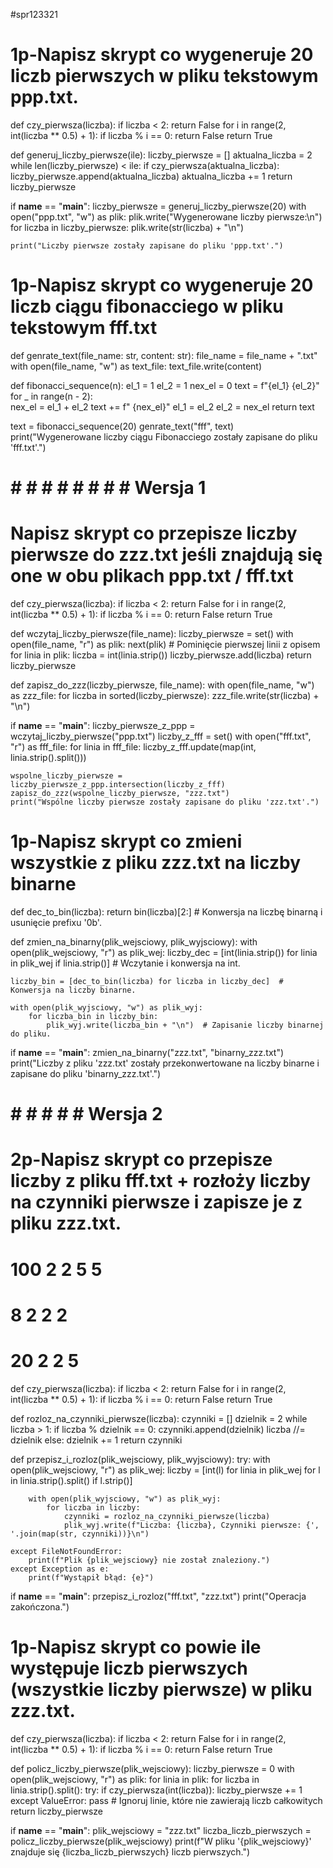 #spr123321

# 1p-Napisz skrypt co wygeneruje 20 liczb pierwszych w pliku tekstowym ppp.txt. 



def czy_pierwsza(liczba):
    if liczba < 2:
        return False
    for i in range(2, int(liczba ** 0.5) + 1):
        if liczba % i == 0:
            return False
    return True

def generuj_liczby_pierwsze(ile):
    liczby_pierwsze = []
    aktualna_liczba = 2
    while len(liczby_pierwsze) < ile:
        if czy_pierwsza(aktualna_liczba):
            liczby_pierwsze.append(aktualna_liczba)
        aktualna_liczba += 1
    return liczby_pierwsze

if __name__ == "__main__":
    liczby_pierwsze = generuj_liczby_pierwsze(20)
    with open("ppp.txt", "w") as plik:
        plik.write("Wygenerowane liczby pierwsze:\n")
        for liczba in liczby_pierwsze:
            plik.write(str(liczba) + "\n")
            
    print("Liczby pierwsze zostały zapisane do pliku 'ppp.txt'.")



# 1p-Napisz skrypt co wygeneruje 20 liczb ciągu fibonacciego w pliku tekstowym fff.txt


def genrate_text(file_name: str, content: str):
    file_name = file_name + ".txt"
    with open(file_name, "w") as text_file:
        text_file.write(content)

def fibonacci_sequence(n):
    el_1 = 1
    el_2 = 1
    nex_el = 0
    text = f"{el_1} {el_2}"
    for _ in range(n - 2):  
        nex_el = el_1 + el_2
        text += f" {nex_el}"
        el_1 = el_2
        el_2 = nex_el
    return text

text = fibonacci_sequence(20)
genrate_text("fff", text)
print("Wygenerowane liczby ciągu Fibonacciego zostały zapisane do pliku 'fff.txt'.")






# # # # # # # # # Wersja 1

# Napisz skrypt co przepisze liczby pierwsze do zzz.txt jeśli znajdują się one w obu plikach  ppp.txt / fff.txt

def czy_pierwsza(liczba):
    if liczba < 2:
        return False
    for i in range(2, int(liczba ** 0.5) + 1):
        if liczba % i == 0:
            return False
    return True

def wczytaj_liczby_pierwsze(file_name):
    liczby_pierwsze = set()
    with open(file_name, "r") as plik:
        next(plik)  # Pominięcie pierwszej linii z opisem
        for linia in plik:
            liczba = int(linia.strip())
            liczby_pierwsze.add(liczba)
    return liczby_pierwsze

def zapisz_do_zzz(liczby_pierwsze, file_name):
    with open(file_name, "w") as zzz_file:
        for liczba in sorted(liczby_pierwsze):
            zzz_file.write(str(liczba) + "\n")

if __name__ == "__main__":
    liczby_pierwsze_z_ppp = wczytaj_liczby_pierwsze("ppp.txt")
    liczby_z_fff = set()
    with open("fff.txt", "r") as fff_file:
        for linia in fff_file:
            liczby_z_fff.update(map(int, linia.strip().split()))

    wspolne_liczby_pierwsze = liczby_pierwsze_z_ppp.intersection(liczby_z_fff)
    zapisz_do_zzz(wspolne_liczby_pierwsze, "zzz.txt")
    print("Wspólne liczby pierwsze zostały zapisane do pliku 'zzz.txt'.")




# 1p-Napisz skrypt co zmieni wszystkie z pliku zzz.txt na liczby binarne 

def dec_to_bin(liczba):
    return bin(liczba)[2:]  # Konwersja na liczbę binarną i usunięcie prefixu '0b'.

def zmien_na_binarny(plik_wejsciowy, plik_wyjsciowy):
    with open(plik_wejsciowy, "r") as plik_wej:
        liczby_dec = [int(linia.strip()) for linia in plik_wej if linia.strip()]  # Wczytanie i konwersja na int.

    liczby_bin = [dec_to_bin(liczba) for liczba in liczby_dec]  # Konwersja na liczby binarne.

    with open(plik_wyjsciowy, "w") as plik_wyj:
        for liczba_bin in liczby_bin:
            plik_wyj.write(liczba_bin + "\n")  # Zapisanie liczby binarnej do pliku.

if __name__ == "__main__":
    zmien_na_binarny("zzz.txt", "binarny_zzz.txt")
    print("Liczby z pliku 'zzz.txt' zostały przekonwertowane na liczby binarne i zapisane do pliku 'binarny_zzz.txt'.")


# # # # # # Wersja 2


# 2p-Napisz skrypt co  przepisze  liczby z pliku fff.txt + rozłoży liczby na czynniki pierwsze i zapisze je z pliku zzz.txt.
# 100 2 2 5 5 
# 8 2 2 2
# 20 2 2 5

def czy_pierwsza(liczba):
    if liczba < 2:
        return False
    for i in range(2, int(liczba ** 0.5) + 1):
        if liczba % i == 0:
            return False
    return True

def rozloz_na_czynniki_pierwsze(liczba):
    czynniki = []
    dzielnik = 2
    while liczba > 1:
        if liczba % dzielnik == 0:
            czynniki.append(dzielnik)
            liczba //= dzielnik
        else:
            dzielnik += 1
    return czynniki

def przepisz_i_rozloz(plik_wejsciowy, plik_wyjsciowy):
    try:
        with open(plik_wejsciowy, "r") as plik_wej:
            liczby = [int(l) for linia in plik_wej for l in linia.strip().split() if l.strip()]

        with open(plik_wyjsciowy, "w") as plik_wyj:
            for liczba in liczby:
                czynniki = rozloz_na_czynniki_pierwsze(liczba)
                plik_wyj.write(f"Liczba: {liczba}, Czynniki pierwsze: {', '.join(map(str, czynniki))}\n")
    
    except FileNotFoundError:
        print(f"Plik {plik_wejsciowy} nie został znaleziony.")
    except Exception as e:
        print(f"Wystąpił błąd: {e}")

if __name__ == "__main__":
    przepisz_i_rozloz("fff.txt", "zzz.txt")
    print("Operacja zakończona.")





# 1p-Napisz skrypt co powie ile występuje liczb pierwszych (wszystkie liczby pierwsze) w pliku zzz.txt. 

def czy_pierwsza(liczba):
    if liczba < 2:
        return False
    for i in range(2, int(liczba ** 0.5) + 1):
        if liczba % i == 0:
            return False
    return True

def policz_liczby_pierwsze(plik_wejsciowy):
    liczby_pierwsze = 0
    with open(plik_wejsciowy, "r") as plik:
        for linia in plik:
            for liczba in linia.strip().split():
                try:
                    if czy_pierwsza(int(liczba)):
                        liczby_pierwsze += 1
                except ValueError:
                    pass  # Ignoruj linie, które nie zawierają liczb całkowitych
    return liczby_pierwsze

if __name__ == "__main__":
    plik_wejsciowy = "zzz.txt"
    liczba_liczb_pierwszych = policz_liczby_pierwsze(plik_wejsciowy)
    print(f"W pliku '{plik_wejsciowy}' znajduje się {liczba_liczb_pierwszych} liczb pierwszych.")


